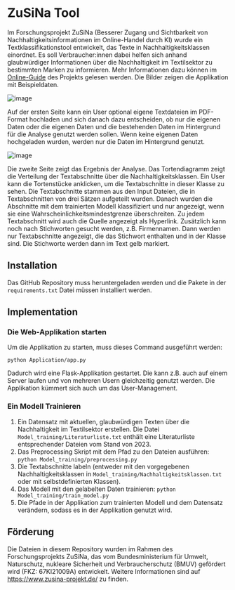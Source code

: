 # ZuSiNa Tool

Im Forschungsprojekt ZuSiNa (Besserer Zugang und Sichtbarkeit von Nachhaltigkeitsinformationen im Online-Handel durch KI) wurde ein Textklassifikationstool entwickelt, das Texte in Nachhaltigkeitsklassen einordnet. Es soll Verbraucher:innen dabei helfen sich anhand glaubwürdiger Informationen über die Nachhaltigkeit im Textilsektor zu bestimmten Marken zu informieren. Mehr Informationen dazu können im [Online-Guide](https://www.zusina-guide.de/glaubwuerdige-nachhaltigkeitsinformation/) des Projekts gelesen werden. Die Bilder zeigen die Applikation mit Beispieldaten.

![image](https://github.com/DFKI-NI/zusina_tool/assets/56087728/d1fbb43e-d9fd-440e-bacb-d48f58d1d3f4)

Auf der ersten Seite kann ein User optional eigene Textdateien im PDF-Format hochladen und sich danach dazu entscheiden, ob nur die eigenen Daten oder die eigenen Daten und die bestehenden Daten im Hintergrund für die Analyse genutzt werden sollen. Wenn keine eigenen Daten hochgeladen wurden, werden nur die Daten im Hintergrund genutzt.

![image](https://github.com/DFKI-NI/zusina_tool/assets/56087728/7735efef-806f-45d4-812d-d614b899e98b)

Die zweite Seite zeigt das Ergebnis der Analyse. Das Tortendiagramm zeigt die Verteilung der Textabschnitte über die Nachhaltigkeitsklassen. Ein User kann die Tortenstücke anklicken, um die Textabschnitte in dieser Klasse zu sehen. Die Textabschnitte stammen aus den Input Dateien, die in Textabschnitten von drei Sätzen aufgeteilt wurden. Danach wurden die Abschnitte mit dem trainierten Modell klassifiziert und nur angezeigt, wenn sie eine Wahrscheinlichkeitsmindestgrenze überschreiten. Zu jedem Textabschnitt wird auch die Quelle angezeigt als Hyperlink. Zusätzlich kann noch nach Stichworten gesucht werden, z.B. Firmennamen. Dann werden nur Textabschnitte angezeigt, die das Stichwort enthalten und in der Klasse sind. Die Stichworte werden dann im Text gelb markiert.

## Installation
Das GitHub Repository muss heruntergeladen werden und die Pakete in der `requirements.txt` Datei müssen installiert werden.

## Implementation
### Die Web-Applikation starten
Um die Applikation zu starten, muss dieses Command ausgeführt werden:

`python Application/app.py`

Dadurch wird eine Flask-Applikation gestartet. Die kann z.B. auch auf einem Server laufen und von mehreren Usern gleichzeitig genutzt werden. Die Applikation kümmert sich auch um das User-Management.

### Ein Modell Trainieren
1. Ein Datensatz mit aktuellen, glaubwürdigen Texten über die Nachhaltigkeit im Textilsektor erstellen. Die Datei `Model_training/Literaturliste.txt` enthält eine Literaturliste entsprechender Dateien vom Stand von 2023.
2. Das Preprocessing Skript mit dem Pfad zu den Dateien ausführen: `python Model_training/preprocessing.py`
3. Die Textabschnitte labeln (entweder mit den vorgegebenen Nachhaltigkeitsklassen in `Model_training/Nachhaltigkeitsklassen.txt` oder mit selbstdefinierten Klassen).
4. Das Modell mit den gelabelten Daten trainieren:  `python Model_training/train_model.py`
5. Die Pfade in der Applikation zum trainierten Modell und dem Datensatz verändern, sodass es in der Applikation genutzt wird.

## Förderung
Die Dateien in diesem Repository wurden im Rahmen des Forschungsprojekts ZuSiNa, das vom Bundesministerium für Umwelt, Naturschutz, nukleare Sicherheit und Verbraucherschutz (BMUV) gefördert wird (FKZ: 67KI21009A) entwickelt. Weitere Informationen sind auf https://www.zusina-projekt.de/ zu finden. 






